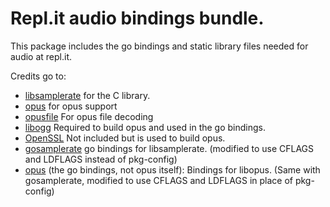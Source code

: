 # Repl.it audio bindings bundle.

This package includes the go bindings and static library files needed for audio at repl.it.

Credits go to:
+ [libsamplerate](https://github.com/erikd/libsamplerate) for the C library.
+ [opus](https://github.com/xiph/opus) for opus support
+ [opusfile](https://github.com/xiph/opusfile) For opus file decoding
+ [libogg](https://github.com/xiph/ogg) Required to build opus and used in the go bindings.
+ [OpenSSL](https://github.com/openssl/openssl) Not included but is used to build opus.
+ [gosamplerate](https://github.com/dh1tw/gosamplerate) go bindings for libsamplerate. (modified to use CFLAGS and LDFLAGS instead of pkg-config)
+ [opus](https://github.com/hraban/opus) (the go bindings, not opus itself): Bindings for libopus. (Same with gosamplerate, modified to use CFLAGS and LDFLAGS in place of pkg-config)



